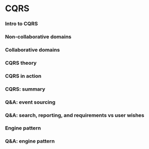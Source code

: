 # CQRS
### Intro to CQRS
### Non-collaborative domains
### Collaborative domains
### CQRS theory
### CQRS in action
### CQRS: summary
### Q&A: event sourcing
### Q&A: search, reporting, and requirements vs user wishes
### Engine pattern
### Q&A: engine pattern